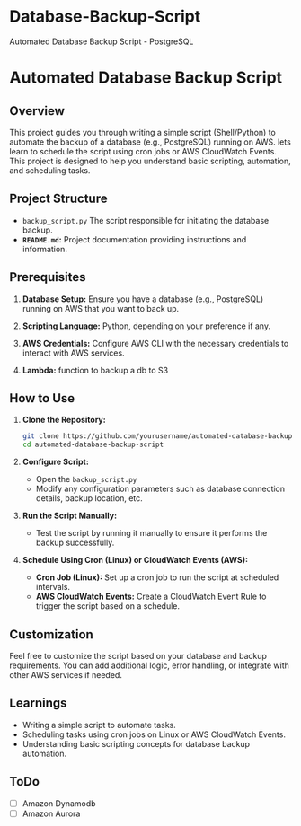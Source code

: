 # Database-Backup-Script
Automated Database Backup Script - PostgreSQL

# Automated Database Backup Script

## Overview

This project guides you through writing a simple script (Shell/Python) to automate the backup of a database (e.g., PostgreSQL) running on AWS. lets learn to schedule the script using cron jobs or AWS CloudWatch Events. This project is designed to help you understand basic scripting, automation, and scheduling tasks.

## Project Structure

- `backup_script.py` The script responsible for initiating the database backup.
- **`README.md`:** Project documentation providing instructions and information.

## Prerequisites

1. **Database Setup:** Ensure you have a database (e.g., PostgreSQL) running on AWS that you want to back up.

2. **Scripting Language:** Python, depending on your preference if any.

3. **AWS Credentials:** Configure AWS CLI with the necessary credentials to interact with AWS services.

4. **Lambda:** function to backup a db to S3

## How to Use

1. **Clone the Repository:**
   ```bash
   git clone https://github.com/yourusername/automated-database-backup-script.git
   cd automated-database-backup-script
   ```

2. **Configure Script:**
   - Open the `backup_script.py`
   - Modify any configuration parameters such as database connection details, backup location, etc.

3. **Run the Script Manually:**
   - Test the script by running it manually to ensure it performs the backup successfully.

4. **Schedule Using Cron (Linux) or CloudWatch Events (AWS):**
   - **Cron Job (Linux):** Set up a cron job to run the script at scheduled intervals.
   - **AWS CloudWatch Events:** Create a CloudWatch Event Rule to trigger the script based on a schedule.

## Customization

Feel free to customize the script based on your database and backup requirements. You can add additional logic, error handling, or integrate with other AWS services if needed.

## Learnings

- Writing a simple script to automate tasks.
- Scheduling tasks using cron jobs on Linux or AWS CloudWatch Events.
- Understanding basic scripting concepts for database backup automation.

## ToDo
- [ ] Amazon Dynamodb
- [ ] Amazon Aurora
